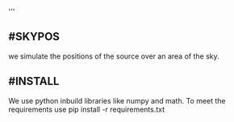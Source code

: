 '''


#SKYPOS
-------
we simulate the positions of the source over an area of the sky.


#INSTALL
--------
We use python inbuild libraries like numpy and math. To meet the requirements use pip install -r requirements.txt




